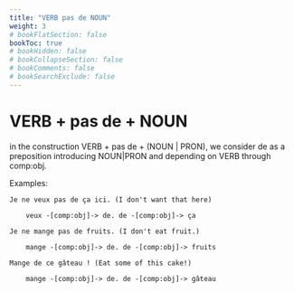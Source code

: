 ```yaml
---
title: "VERB pas de NOUN"
weight: 3
# bookFlatSection: false
bookToc: true
# bookHidden: false
# bookCollapseSection: false
# bookComments: false
# bookSearchExclude: false
---
```


# VERB + pas de + NOUN 

 in the construction VERB + pas de + (NOUN | PRON), we consider de as a preposition introducing NOUN|PRON and depending on VERB through comp:obj.

Examples:

    Je ne veux pas de ça ici. (I don't want that here)

        veux -[comp:obj]-> de. de -[comp:obj]-> ça

    Je ne mange pas de fruits. (I don't eat fruit.)

        mange -[comp:obj]-> de. de -[comp:obj]-> fruits

    Mange de ce gâteau ! (Eat some of this cake!)

        mange -[comp:obj]-> de. de -[comp:obj]-> gâteau

